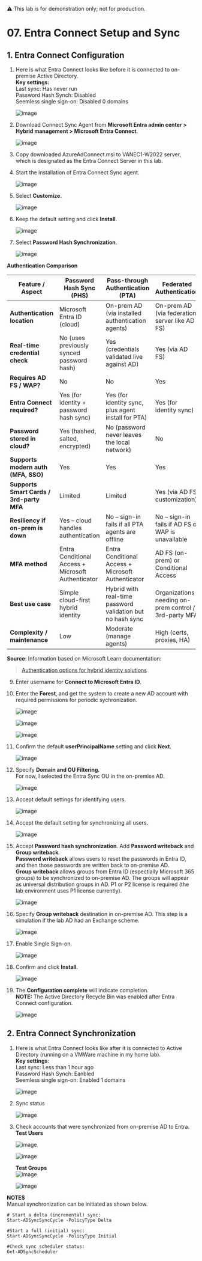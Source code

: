 ⚠️ This lab is for demonstration only; not for production.

# 07. Entra Connect Setup and Sync

## 1. Entra Connect Configuration

1. Here is what Entra Connect looks like before it is connected to on-premise Active Directory.  
   **Key settings:**  
   Last sync: Has never run  
   Password Hash Synch: Disabled  
   Seemless single sign-on: Disabled 0 domains  
   
    ![image](https://github.com/user-attachments/assets/d87537bc-585b-4206-aecd-52507ae6d753)

3. Download Connect Sync Agent from **Microsoft Entra admin center > Hybrid management > Microsoft Entra Connect**.

   ![image](https://github.com/user-attachments/assets/2eae65cc-08c0-4450-bfe1-cd0b381bb954)

4. Copy downloaded AzureAdConnect.msi to VANEC1-W2022 server, which is designated as the Entra Connect Server in this lab.

5. Start the installation of Entra Connect Sync agent.

   ![image](https://github.com/user-attachments/assets/f9759dbd-b4fd-41a1-8cd2-df11ab94aad2)

6. Select **Customize**.

   ![image](https://github.com/user-attachments/assets/d87419c0-5aa8-4cf9-ab17-f11fc50ee9f1)

7. Keep the default setting and click **Install**.
      
   ![image](https://github.com/user-attachments/assets/2024cb1b-14b4-4e4c-83ea-63681c128021)
   
8. Select **Password Hash Synchronization**.

   ![image](https://github.com/user-attachments/assets/359e649a-a800-4f03-b73b-a85fc9985b5f)

**Authentication Comparison** 

| Feature / Aspect                         | Password Hash Sync (PHS)                                       | Pass-through Authentication (PTA)                                | Federated Authentication                                          |
|------------------------------------------|----------------------------------------------------------------|------------------------------------------------------------------|------------------------------------------------------------------|
| **Authentication location**              | Microsoft Entra ID (cloud)                                     | On-prem AD (via installed authentication agents)                 | On-prem AD (via federation server like AD FS)                    |
| **Real-time credential check**           | No (uses previously synced password hash)                    | Yes (credentials validated live against AD)                    | Yes (via AD FS)                                               |
| **Requires AD FS / WAP?**                | No                                                           | No                                                             | Yes                                                           |
| **Entra Connect required?**              | Yes (for identity + password hash sync)                      | Yes (for identity sync, plus agent install for PTA)            | Yes (for identity sync)                                       |
| **Password stored in cloud?**            | Yes (hashed, salted, encrypted)                              | No (password never leaves the local network)                   | No                                                            |
| **Supports modern auth (MFA, SSO)**      | Yes                                                          | Yes                                                            | Yes                                                           |
| **Supports Smart Cards / 3rd-party MFA** | Limited                                                      | Limited                                                        | Yes (via AD FS customization)                                 |
| **Resiliency if on-prem is down**        | Yes – cloud handles authentication                           | No – sign-in fails if all PTA agents are offline               | No – sign-in fails if AD FS or WAP is unavailable             |
| **MFA method**                           | Entra Conditional Access + Microsoft Authenticator             | Entra Conditional Access + Microsoft Authenticator               | AD FS (on-prem) or Conditional Access                            |
| **Best use case**                        | Simple cloud-first hybrid identity                             | Hybrid with real-time password validation but no hash sync       | Organizations needing on-prem control / 3rd-party MFA            |
| **Complexity / maintenance**             | Low                                                          | Moderate (manage agents)                                       | High (certs, proxies, HA)                                     |

  **Source**: Information based on Microsoft Learn documentation:  
> [Authentication options for hybrid identity solutions](https://learn.microsoft.com/en-us/azure/active-directory/hybrid/choose-ad-authn)


9. Enter username for **Connect to Microsoft Entra ID**.

10. Enter the **Forest**, and get the system to create a new AD account with required permissions for periodic sychronization.  

    ![image](https://github.com/user-attachments/assets/c607a3e9-5e6f-45c7-a67e-96d159a114f6)

    ![image](https://github.com/user-attachments/assets/4e052734-a310-490a-8342-d1dff7206723)

    ![image](https://github.com/user-attachments/assets/51483c64-16ea-464c-9fbb-f7b11e5f4abb)

11. Confirm the default **userPrincipalName** setting and click **Next**.  

    ![image](https://github.com/user-attachments/assets/81790218-0e50-4120-879b-5c1875896281)

12. Specify **Domain and OU Filtering**.  
    For now, I selected the Entra Sync OU in the on-premise AD.
    
    ![image](https://github.com/user-attachments/assets/45d8112e-6e8c-4795-9b13-b7c9aec7345a)

14. Accept default settings for identifying users.  

    ![image](https://github.com/user-attachments/assets/2495b7d2-b33c-4b69-a773-7f8e4f12ca65)

15. Accept the default setting for synchronizing all users.  

    ![image](https://github.com/user-attachments/assets/05292185-7cdb-4e34-99e6-be4631b204a4)

16. Accept **Password hash synchronization**.  Add **Password writeback** and **Group writeback**.  
    **Password writeback** allows users to reset the passwords in Entra ID, and then those passwords are written back to on-premise AD.  
    **Group writeback** allows groups from Entra ID (espectially Microsoft 365 groups) to be synchronized to on-premise AD. The groups will appear as universal distribution groups in AD.  P1 or P2 license is required (the lab environment uses P1 license currently).

    ![image](https://github.com/user-attachments/assets/cb2c7e6a-d19d-406e-8b7f-bc50bfe91f17)

17. Specify **Group writeback** destination in on-premise AD. This step is a simulation if the lab AD had an Exchange scheme.  

     ![image](https://github.com/user-attachments/assets/1c841f5d-e2b4-469b-a7aa-a062ba358cf4)

18. Enable Single Sign-on.  

     ![image](https://github.com/user-attachments/assets/9add61b3-5ea7-4679-9b5a-0ae12cf62931)

19. Confirm and click **Install**.  

     ![image](https://github.com/user-attachments/assets/07599690-0108-42e7-977d-7c989c5022b0)

20. The **Configuration complete** will indicate completion.  
    **NOTE:** The Active Directory Recycle Bin was enabled after Entra Connect configuration.

    ![image](https://github.com/user-attachments/assets/f6241b7e-e55f-46b1-bcea-54e6daa1e62f)

## 2. Entra Connect Synchronization

1. Here is what Entra Connect looks like after it is connected to Active Directory (running on a VMWare machine in my home lab).  
   **Key settings**:  
   Last sync: Less than 1 hour ago  
   Password Hash Synch: Eanbled  
   Seemless single sign-on: Enabled 1 domains  
   

    ![image](https://github.com/user-attachments/assets/ab179ce0-4b0f-43b6-b155-481e6991ac93)

2. Sync status

     ![image](https://github.com/user-attachments/assets/8ac94978-15db-42e8-9c26-6ef2ce2d51db)

3. Check accounts that were synchronized from on-premise AD to Entra.  
   **Test Users**  

     ![image](https://github.com/user-attachments/assets/0c7afb94-96da-4ed5-86ce-ea493fd724fd)

     ![image](https://github.com/user-attachments/assets/74d909ac-6367-44e9-b35a-1388080f271b)

   **Test Groups**  
     ![image](https://github.com/user-attachments/assets/e333d0ee-5606-4e05-b3fa-45119309cc35)

     ![image](https://github.com/user-attachments/assets/348b293e-48de-44e7-a685-3c0733c11c97)


**NOTES**  
Manual synchronization can be initiated as shown below.

```
# Start a delta (incremental) sync:
Start-ADSyncSyncCycle -PolicyType Delta

#Start a full (initial) sync:
Start-ADSyncSyncCycle -PolicyType Initial

#Check sync scheduler status:
Get-ADSyncScheduler
```
